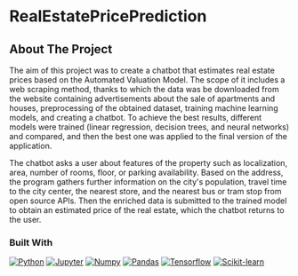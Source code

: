 # RealEstatePricePrediction

<!-- ABOUT THE PROJECT -->
## About The Project

The aim of this project was to create a chatbot that estimates real estate prices based on the Automated Valuation Model. The scope of it includes a web scraping method, thanks to which the data was be downloaded from the website containing advertisements about the sale of apartments and houses, preprocessing of the obtained dataset, training machine learning models, and creating a chatbot. To achieve the best results, different models were trained (linear regression, decision trees, and neural networks) and compared, and then the best one was applied to the final version of the application.

The chatbot asks a user about features of the property such as localization, area, number of rooms, floor, or parking availability. Based on the address, the program gathers further information on the city's population, travel time to the city center, the nearest store, and the nearest bus or tram stop from open source APIs. Then the enriched data is submitted to the trained model to obtain an estimated price of the real estate, which the chatbot returns to the user.

### Built With

[![Python][Python]][Python-url]
[![Jupyter][Jupyter]][Jupyter-url]
[![Numpy][Numpy]][Numpy-url]
[![Pandas][Pandas]][Pandas-url]
[![Tensorflow][Tensorflow]][Tensorflow-url]
[![Scikit-learn][Scikit-learn]][Scikit-learn-url]



<!-- MARKDOWN LINKS & IMAGES -->
<!-- https://www.markdownguide.org/basic-syntax/#reference-style-links -->
[Python]: https://img.shields.io/badge/python-3670A0?style=for-the-badge&logo=python&logoColor=ffdd54
[Python-url]: https://www.python.org/
[Jupyter]: https://img.shields.io/badge/jupyter-%23FA0F00.svg?style=for-the-badge&logo=jupyter&logoColor=white
[Jupyter-url]: https://jupyter.org/
[Numpy]: https://img.shields.io/badge/numpy-%23013243.svg?style=for-the-badge&logo=numpy&logoColor=white
[Numpy-url]: https://numpy.org/
[Pandas]: https://img.shields.io/badge/pandas-%23150458.svg?style=for-the-badge&logo=pandas&logoColor=white
[Pandas-url]: https://pandas.pydata.org/
[Tensorflow]: https://img.shields.io/badge/TensorFlow-%23FF6F00.svg?style=for-the-badge&logo=TensorFlow&logoColor=white
[Tensorflow-url]: https://www.tensorflow.org/
[Scikit-learn]: https://img.shields.io/badge/scikit--learn-%23F7931E.svg?style=for-the-badge&logo=scikit-learn&logoColor=white
[Scikit-learn-url]: https://scikit-learn.org/
